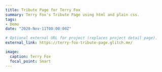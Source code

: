 ```yaml
---
title: Tribute Page for Terry Fox
summary: Terry Fox's Tribute Page using html and plain css.
tags:
- Demo
date: "2020-Nov-11T00:00:00Z"

# Optional external URL for project (replaces project detail page).
external_link: https://terry-fox-tribute-page.glitch.me/

image:
  caption: Terry Fox
  focal_point: Smart
---
```

